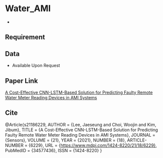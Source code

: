 # Water_AMI
- 
## Requirement

## Data
- Available Upon Request

## Paper Link
[A Cost-Effective CNN-LSTM-Based Solution for Predicting Faulty Remote Water Meter Reading Devices in AMI Systems](https://www.mdpi.com/1424-8220/21/18/6229)

## Cite

  @Article{s21186229,
  AUTHOR = {Lee, Jaeseung and Choi, Woojin and Kim, Jibum},
  TITLE = {A Cost-Effective CNN-LSTM-Based Solution for Predicting Faulty Remote Water Meter Reading Devices in AMI Systems},
  JOURNAL = {Sensors},
  VOLUME = {21},
  YEAR = {2021},
  NUMBER = {18},
  ARTICLE-NUMBER = {6229},
  URL = {https://www.mdpi.com/1424-8220/21/18/6229},
  PubMedID = {34577436},
  ISSN = {1424-8220}
  }
